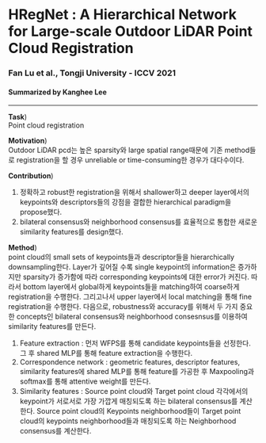 # HRegNet : A Hierarchical Network for Large-scale Outdoor LiDAR Point Cloud Registration
### Fan Lu et al., Tongji University - ICCV 2021
#### Summarized by Kanghee Lee
---

**Task**) \
Point cloud registration
	
**Motivation**) \
Outdoor LiDAR pcd는 높은 sparsity와 large spatial range때문에 기존 method들로 registration을 할 경우 unreliable or time-consuming한 경우가 대다수이다.

**Contribution**)
1) 정확하고 robust한 registration을 위해서 shallower하고 deeper layer에서의 keypoints와 descriptors들의 강점을 결합한 hierarchical paradigm을 propose했다.
2) bilateral consensus와 neighborhood consensus를 효율적으로 통합한 새로운 similarity features를 design했다.

	
**Method**) \
point cloud의 small sets of keypoints들과 descriptor들을 hierarchically downsampling한다. Layer가 깊어질 수록 single keypoint의 information은 증가하지만 sparsity가 증가함에 따라 corresponding keypoints에 대한 error가 커진다.
따라서 bottom layer에서 global하게 keypoints들을 matching하여 coarse하게 registration을 수행한다. 그리고나서 upper layer에서 local matching을 통해 fine registration을 수행한다.
다음으로, robustness와 accuracy를 위해서 두 가지 중요한 concepts인 bilateral consensus와 neighborhood consesnsus를 이용하여 similarity features를 만든다.

1) Feature extraction : 먼저 WFPS를 통해 candidate keypoints들을 선정한다. 그 후 shared MLP를 통해 feature extraction을 수행한다.
2) Correspondence network : geometric features, descriptor features, similarity features에 shared MLP를 통해 feature를 가공한 후 Maxpooling과 softmax를 통해 attentive weight를 만든다.
3) Similarity features : Source point cloud와 Target point cloud 각각에서의 keypoint가 서로서로 가장 가깝게 매칭되도록 하는 bilateral consensus를 계산한다. Source point cloud의 Keypoints neighborhood들이 Target point cloud의 keypoints neighborhood들과 매칭되도록 하는 Neighborhood consensus를 계산한다.

